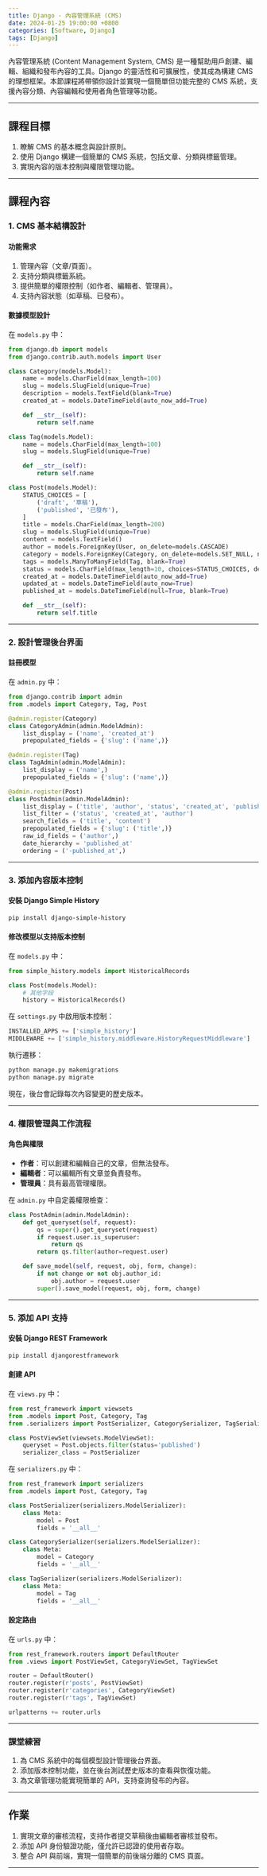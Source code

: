 ```yaml
---
title: Django - 內容管理系統 (CMS)
date: 2024-01-25 19:00:00 +0800
categories: [Software, Django]
tags: [Django]
---
```


內容管理系統 (Content Management System, CMS) 是一種幫助用戶創建、編輯、組織和發布內容的工具。Django 的靈活性和可擴展性，使其成為構建 CMS 的理想框架。本節課程將帶領你設計並實現一個簡單但功能完整的 CMS 系統，支援內容分類、內容編輯和使用者角色管理等功能。

---

## **課程目標**

1. 瞭解 CMS 的基本概念與設計原則。
2. 使用 Django 構建一個簡單的 CMS 系統，包括文章、分類與標籤管理。
3. 實現內容的版本控制與權限管理功能。

---

## **課程內容**

### **1. CMS 基本結構設計**

#### **功能需求**

1. 管理內容（文章/頁面）。
2. 支持分類與標籤系統。
3. 提供簡單的權限控制（如作者、編輯者、管理員）。
4. 支持內容狀態（如草稿、已發布）。

#### **數據模型設計**

在 `models.py` 中：

```python
from django.db import models
from django.contrib.auth.models import User

class Category(models.Model):
    name = models.CharField(max_length=100)
    slug = models.SlugField(unique=True)
    description = models.TextField(blank=True)
    created_at = models.DateTimeField(auto_now_add=True)

    def __str__(self):
        return self.name

class Tag(models.Model):
    name = models.CharField(max_length=100)
    slug = models.SlugField(unique=True)

    def __str__(self):
        return self.name

class Post(models.Model):
    STATUS_CHOICES = [
        ('draft', '草稿'),
        ('published', '已發布'),
    ]
    title = models.CharField(max_length=200)
    slug = models.SlugField(unique=True)
    content = models.TextField()
    author = models.ForeignKey(User, on_delete=models.CASCADE)
    category = models.ForeignKey(Category, on_delete=models.SET_NULL, null=True, blank=True)
    tags = models.ManyToManyField(Tag, blank=True)
    status = models.CharField(max_length=10, choices=STATUS_CHOICES, default='draft')
    created_at = models.DateTimeField(auto_now_add=True)
    updated_at = models.DateTimeField(auto_now=True)
    published_at = models.DateTimeField(null=True, blank=True)

    def __str__(self):
        return self.title
```

---

### **2. 設計管理後台界面**

#### **註冊模型**

在 `admin.py` 中：

```python
from django.contrib import admin
from .models import Category, Tag, Post

@admin.register(Category)
class CategoryAdmin(admin.ModelAdmin):
    list_display = ('name', 'created_at')
    prepopulated_fields = {'slug': ('name',)}

@admin.register(Tag)
class TagAdmin(admin.ModelAdmin):
    list_display = ('name',)
    prepopulated_fields = {'slug': ('name',)}

@admin.register(Post)
class PostAdmin(admin.ModelAdmin):
    list_display = ('title', 'author', 'status', 'created_at', 'published_at')
    list_filter = ('status', 'created_at', 'author')
    search_fields = ('title', 'content')
    prepopulated_fields = {'slug': ('title',)}
    raw_id_fields = ('author',)
    date_hierarchy = 'published_at'
    ordering = ('-published_at',)
```

---

### **3. 添加內容版本控制**

#### **安裝 Django Simple History**

```bash
pip install django-simple-history
```

#### **修改模型以支持版本控制**

在 `models.py` 中：

```python
from simple_history.models import HistoricalRecords

class Post(models.Model):
    # 其他字段
    history = HistoricalRecords()
```

在 `settings.py` 中啟用版本控制：

```python
INSTALLED_APPS += ['simple_history']
MIDDLEWARE += ['simple_history.middleware.HistoryRequestMiddleware']
```

執行遷移：

```bash
python manage.py makemigrations
python manage.py migrate
```

現在，後台會記錄每次內容變更的歷史版本。

---

### **4. 權限管理與工作流程**

#### **角色與權限**

- **作者**：可以創建和編輯自己的文章，但無法發布。
- **編輯者**：可以編輯所有文章並負責發布。
- **管理員**：具有最高管理權限。

在 `admin.py` 中自定義權限檢查：

```python
class PostAdmin(admin.ModelAdmin):
    def get_queryset(self, request):
        qs = super().get_queryset(request)
        if request.user.is_superuser:
            return qs
        return qs.filter(author=request.user)

    def save_model(self, request, obj, form, change):
        if not change or not obj.author_id:
            obj.author = request.user
        super().save_model(request, obj, form, change)
```

---

### **5. 添加 API 支持**

#### **安裝 Django REST Framework**

```bash
pip install djangorestframework
```

#### **創建 API**

在 `views.py` 中：

```python
from rest_framework import viewsets
from .models import Post, Category, Tag
from .serializers import PostSerializer, CategorySerializer, TagSerializer

class PostViewSet(viewsets.ModelViewSet):
    queryset = Post.objects.filter(status='published')
    serializer_class = PostSerializer
```

在 `serializers.py` 中：

```python
from rest_framework import serializers
from .models import Post, Category, Tag

class PostSerializer(serializers.ModelSerializer):
    class Meta:
        model = Post
        fields = '__all__'

class CategorySerializer(serializers.ModelSerializer):
    class Meta:
        model = Category
        fields = '__all__'

class TagSerializer(serializers.ModelSerializer):
    class Meta:
        model = Tag
        fields = '__all__'
```

#### **設定路由**

在 `urls.py` 中：

```python
from rest_framework.routers import DefaultRouter
from .views import PostViewSet, CategoryViewSet, TagViewSet

router = DefaultRouter()
router.register(r'posts', PostViewSet)
router.register(r'categories', CategoryViewSet)
router.register(r'tags', TagViewSet)

urlpatterns += router.urls
```

---

### **課堂練習**

1. 為 CMS 系統中的每個模型設計管理後台界面。
2. 添加版本控制功能，並在後台測試歷史版本的查看與恢復功能。
3. 為文章管理功能實現簡單的 API，支持查詢發布的內容。

---

## **作業**

1. 實現文章的審核流程，支持作者提交草稿後由編輯者審核並發布。
2. 添加 API 身份驗證功能，僅允許已認證的使用者存取。
3. 整合 API 與前端，實現一個簡單的前後端分離的 CMS 頁面。

---
